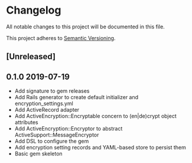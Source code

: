 # Changelog

All notable changes to this project will be documented in this file.

This project adheres to [Semantic Versioning](https://semver.org/spec/v2.0.0.html).

## [Unreleased]



## 0.1.0 2019-07-19

- Add signature to gem releases
- Add Rails generator to create default initializer and encryption_settings.yml
- Add ActiveRecord adapter
- Add ActiveEncryption::Encryptable concern to (en|de)crypt object attributes
- Add ActiveEncryption::Encryptor to abstract ActiveSupport::MessageEncryptor
- Add DSL to configure the gem
- Add encryption setting records and YAML-based store to persist them
- Basic gem skeleton
